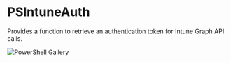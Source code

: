 # PSIntuneAuth
Provides a function to retrieve an authentication token for Intune Graph API calls.

![PowerShell Gallery](https://img.shields.io/powershellgallery/dt/PSIntuneAuth)

